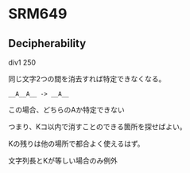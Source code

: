 # SRM649

## Decipherability
div1 250

同じ文字2つの間を消去すれば特定できなくなる。

    __A__A__ -> __A__

この場合、どちらのAか特定できない

つまり、Kコ以内で消すことのできる箇所を探せばよい。

Kの残りは他の場所で都合よく使えるはず。

文字列長とKが等しい場合のみ例外
